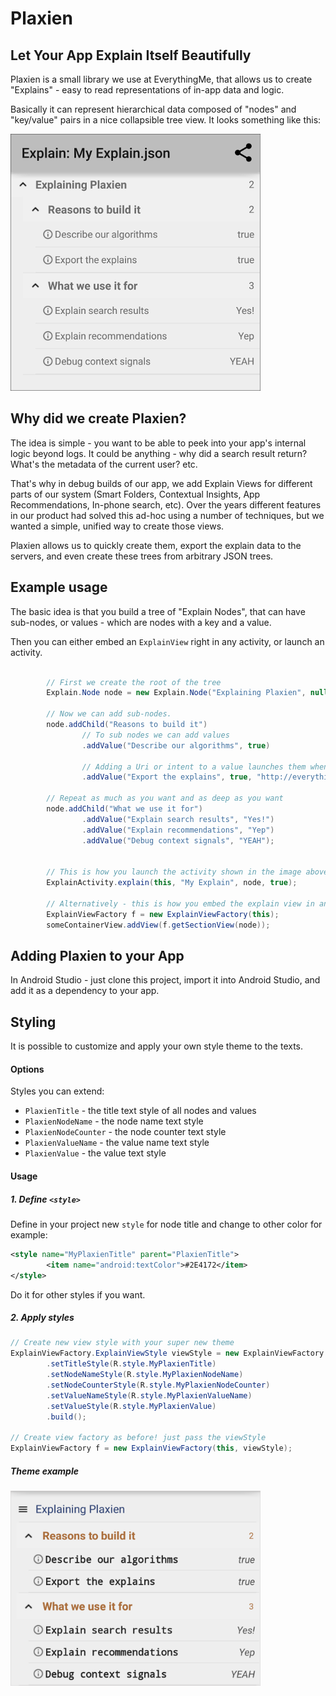 # Plaxien
## Let Your App Explain Itself Beautifully

Plaxien is a small library we use at EverythingMe, that allows us to create "Explains" - easy to read representations of in-app data and logic.

Basically it can represent hierarchical data composed of "nodes" and "key/value" pairs in a nice collapsible tree view. It looks something like this:

![Plaxien Exammple Screenshot](plaxien.png)

## Why did we create Plaxien?

The idea is simple - you want to be able to peek into your app's internal logic beyond logs.
It could be anything - why did a search result return? What's the metadata of the current user? etc.

That's why in debug builds of our app, we add Explain Views for different parts of our system (Smart Folders, Contextual Insights, App Recommendations, In-phone search, etc).
Over the years different features in our product had solved this ad-hoc using a number of techniques,
but we wanted a simple, unified way to create those views.

Plaxien allows us to quickly create them, export the explain data to the servers, and even create these trees from arbitrary JSON trees.

## Example usage

The basic idea is that you build a tree of "Explain Nodes", that can have sub-nodes, or values - which are nodes with a key and a value.

Then you can either embed an `ExplainView` right in any activity, or launch an activity.

```java

        // First we create the root of the tree
        Explain.Node node = new Explain.Node("Explaining Plaxien", null);

        // Now we can add sub-nodes.
        node.addChild("Reasons to build it")
                // To sub nodes we can add values
                .addValue("Describe our algorithms", true)

                // Adding a Uri or intent to a value launches them when the value is clicked
                .addValue("Export the explains", true, "http://everything.me");

        // Repeat as much as you want and as deep as you want
        node.addChild("What we use it for")
                .addValue("Explain search results", "Yes!")
                .addValue("Explain recommendations", "Yep")
                .addValue("Debug context signals", "YEAH");


        // This is how you launch the activity shown in the image above
        ExplainActivity.explain(this, "My Explain", node, true);

        // Alternatively - this is how you embed the explain view in an activity
        ExplainViewFactory f = new ExplainViewFactory(this);
        someContainerView.addView(f.getSectionView(node));


```


## Adding Plaxien to your App

In Android Studio - just clone this project, import it into Android Studio, and add it as a dependency to your app.


## Styling

It is possible to customize and apply your own style theme to the texts.

#### Options
Styles you can extend:
* `PlaxienTitle` - the title text style of all nodes and values
* `PlaxienNodeName` - the node name text style
* `PlaxienNodeCounter` - the node counter text style
* `PlaxienValueName` - the value name text style
* `PlaxienValue` - the value text style

#### Usage

##### 1. Define `<style>`
Define in your project new `style` for node title and change to other color for example:

``` xml
<style name="MyPlaxienTitle" parent="PlaxienTitle">
        <item name="android:textColor">#2E4172</item>
</style>
```

Do it for other styles if you want.

##### 2. Apply styles

``` java
// Create new view style with your super new theme
ExplainViewFactory.ExplainViewStyle viewStyle = new ExplainViewFactory.Builder()
        .setTitleStyle(R.style.MyPlaxienTitle)
        .setNodeNameStyle(R.style.MyPlaxienNodeName)
        .setNodeCounterStyle(R.style.MyPlaxienNodeCounter)
        .setValueNameStyle(R.style.MyPlaxienValueName)
        .setValueStyle(R.style.MyPlaxienValue)
        .build();

// Create view factory as before! just pass the viewStyle
ExplainViewFactory f = new ExplainViewFactory(this, viewStyle);

```

##### Theme example
<img src="plaxien_theme.png" width="400"/>

